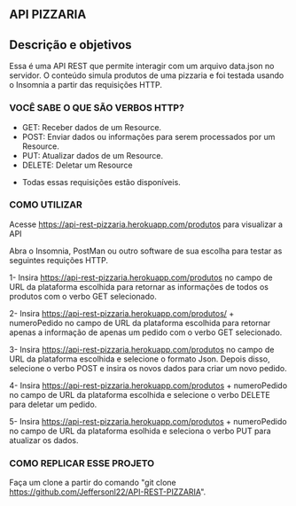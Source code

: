 
## API PIZZARIA

## Descrição e objetivos

 Essa é uma API REST que permite interagir com um arquivo data.json no servidor. O conteúdo simula produtos de uma pizzaria e foi testada usando o Insomnia a partir das requisições HTTP.    


### VOCÊ SABE O QUE SÃO VERBOS HTTP?

- GET: Receber dados de um Resource.
- POST: Enviar dados ou informações para serem processados por um Resource.
- PUT: Atualizar dados de um Resource.
- DELETE: Deletar um Resource

* Todas essas requisições estão disponíveis.

### COMO UTILIZAR 

Acesse https://api-rest-pizzaria.herokuapp.com/produtos para visualizar a API

Abra o Insomnia, PostMan ou outro software de sua escolha para testar as seguintes requições HTTP.

1- Insira https://api-rest-pizzaria.herokuapp.com/produtos no campo de URL da plataforma escolhida para retornar as informações de todos os produtos com o verbo GET selecionado.

2- Insira https://api-rest-pizzaria.herokuapp.com/produtos/ + numeroPedido no campo de URL da plataforma escolhida para retornar apenas a informação de apenas um pedido com o verbo GET selecionado.

3- Insira https://api-rest-pizzaria.herokuapp.com/produtos no campo de URL da plataforma escolhida e selecione o formato Json. Depois disso, selecione o verbo POST e insira os novos dados para criar um novo pedido.

4- Insira https://api-rest-pizzaria.herokuapp.com/produtos + numeroPedido no campo de URL da plataforma escolhida e selecione o verbo DELETE para deletar um pedido.

5- Insira https://api-rest-pizzaria.herokuapp.com/produtos + numeroPedido no campo de URL da plataforma esolhida e seleciona o verbo PUT para atualizar os dados.

### COMO REPLICAR ESSE PROJETO

Faça um clone a partir do comando "git clone https://github.com/Jeffersonl22/API-REST-PIZZARIA".
